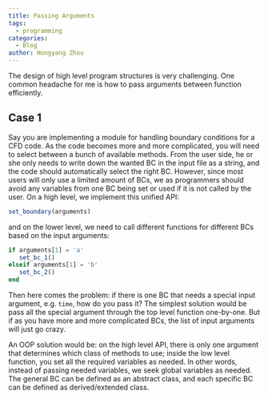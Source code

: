 ```yaml
---
title: Passing Arguments
tags:
  - programming
categories:
  - Blog
author: Hongyang Zhou
---
```


The design of high level program structures is very challenging. One common headache for me is how to pass arguments between function efficiently.

## Case 1

Say you are implementing a module for handling boundary conditions for a CFD code.
As the code becomes more and more complicated, you will need to select between a bunch of available methods.
From the user side, he or she only needs to write down the wanted BC in the input file as a string, and the code should automatically select the right BC.
However, since most users will only use a limited amount of BCs, we as programmers should avoid any variables from one BC being set or used if it is not called by the user.
On a high level, we implement this unified API:
```julia
set_boundary(arguments)
```
and on the lower level, we need to call different functions for different BCs based on the input arguments:
```julia
if arguments[1] = 'a'
   set_bc_1()
elseif arguments[1] = 'b'
   set_bc_2()
end
```
Then here comes the problem: if there is one BC that needs a special input argument, e.g. `time`, how do you pass it?
The simplest solution would be pass all the special argument through the top level function one-by-one.
But if as you have more and more complicated BCs, the list of input arguments will just go crazy.

An OOP solution would be: on the high level API, there is only one argument that determines which class of methods to use;
inside the low level function, you set all the required variables as needed.
In other words, instead of passing needed variables, we seek global variables as needed.
The general BC can be defined as an abstract class, and each specific BC can be defined as derived/extended class.
